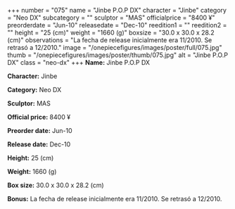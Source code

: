 +++
number = "075"
name = "Jinbe P.O.P DX"
character = "Jinbe"
category = "Neo DX"
subcategory = ""
sculptor = "MAS"
officialprice = "8400 ¥"
preorderdate = "Jun-10"
releasedate = "Dec-10"
reedition1 = ""
reedition2 = ""
height = "25 (cm)"
weight = "1660 (g)"
boxsize = "30.0 x 30.0 x 28.2 (cm)"
observations = "La fecha de release inicialmente era 11/2010. Se retrasó a 12/2010."
image = "/onepiecefigures/images/poster/full/075.jpg"
thumb = "/onepiecefigures/images/poster/thumb/075.jpg"
alt = "Jinbe P.O.P DX"
class = "neo-dx"
+++
**Name:** Jinbe P.O.P DX

**Character:** Jinbe

**Category:** Neo DX 

**Sculptor:** MAS

**Official price:** 8400 ¥

**Preorder date:** Jun-10

**Release date:** Dec-10

**Height:** 25 (cm)

**Weight:** 1660 (g)

**Box size:** 30.0 x 30.0 x 28.2 (cm)

**Bonus:** La fecha de release inicialmente era 11/2010. Se retrasó a 12/2010.